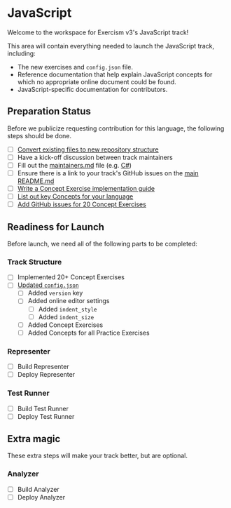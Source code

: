 # JavaScript

Welcome to the workspace for Exercism v3's JavaScript track!

This area will contain everything needed to launch the JavaScript track, including:

- The new exercises and `config.json` file.
- Reference documentation that help explain JavaScript concepts for which no appropriate online document could be found.
- JavaScript-specific documentation for contributors.

## Preparation Status

Before we publicize requesting contribution for this language, the following steps should be done.

- [ ] [Convert existing files to new repository structure](../../docs/maintainers/repository-structure.md)
- [ ] Have a kick-off discussion between track maintainers
- [ ] Fill out the [maintainers.md](./maintainers.md) file (e.g. [C#](../csharp/maintainers.md))
- [ ] Ensure there is a link to your track's GitHub issues on the [main README.md](../../README.md)
- [ ] [Write a Concept Exercise implementation guide](../../docs/maintainers/writing-a-concept-exercise-github-issue.md)
- [ ] [List out key Concepts for your language](../../docs/maintainers/determining-concepts.md)
- [ ] [Add GitHub issues for 20 Concept Exercises](../../docs/maintainers/writing-a-concept-exercise-github-issue.md)

## Readiness for Launch

Before launch, we need all of the following parts to be completed:

### Track Structure

- [ ] Implemented 20+ Concept Exercises
- [ ] [Updated `config.json`](../../docs/maintainers/migrating-your-config-json-files.md)
  - [ ] Added `version` key
  - [ ] Added online editor settings
    - [ ] Added `indent_style`
    - [ ] Added `indent_size`
  - [ ] Added Concept Exercises
  - [ ] Added Concepts for all Practice Exercises

### Representer

- [ ] Build Representer
- [ ] Deploy Representer

### Test Runner

- [ ] Build Test Runner
- [ ] Deploy Test Runner

## Extra magic

These extra steps will make your track better, but are optional.

### Analyzer

- [ ] Build Analyzer
- [ ] Deploy Analyzer
